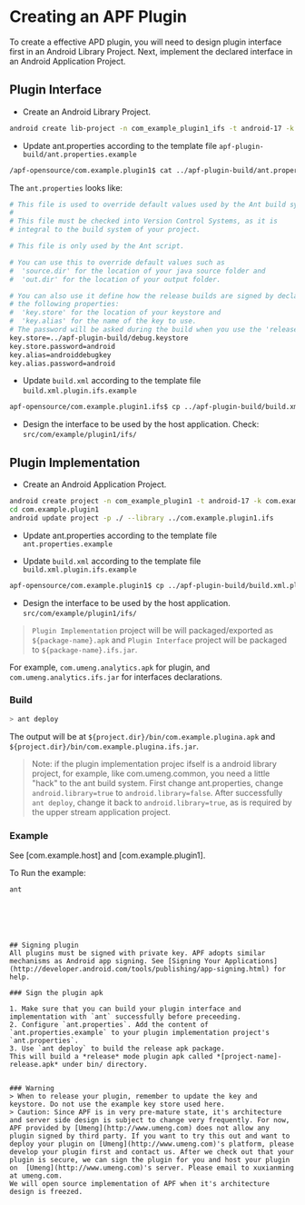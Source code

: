 # Creating an APF Plugin
To create a effective APD plugin, you will need to design plugin interface first in an Android Library Project. Next, implement the declared interface in an Android Application Project. 

## Plugin Interface
* Create an Android Library Project. 

```bash
android create lib-project -n com_example_plugin1_ifs -t android-17 -k com.example.plugin1.ifs -p com.example.plugin1.ifs
```

* Update ant.properties according to the template file `apf-plugin-build/ant.properties.example`
```bash
/apf-opensource/com.example.plugin1$ cat ../apf-plugin-build/ant.properties.example >> ant.properties 
```
The `ant.properties` looks like:

```bash
# This file is used to override default values used by the Ant build system.
#
# This file must be checked into Version Control Systems, as it is
# integral to the build system of your project.

# This file is only used by the Ant script.

# You can use this to override default values such as
#  'source.dir' for the location of your java source folder and
#  'out.dir' for the location of your output folder.

# You can also use it define how the release builds are signed by declaring
# the following properties:
#  'key.store' for the location of your keystore and
#  'key.alias' for the name of the key to use.
# The password will be asked during the build when you use the 'release' target.
key.store=../apf-plugin-build/debug.keystore
key.store.password=android
key.alias=androiddebugkey
key.alias.password=android
```


* Update `build.xml` according to the template file `build.xml.plugin.ifs.example`
```bash
apf-opensource/com.example.plugin1.ifs$ cp ../apf-plugin-build/build.xml.plugin.ifs.example build.xml 
```

* Design the interface to be used by the host application. Check: `src/com/example/plugin1/ifs/`

## Plugin Implementation
* Create an Android Application Project. 

```bash
android create project -n com_example_plugin1 -t android-17 -k com.example.plugin1 -p com.example.plugin1 -a PluginActivity
cd com.example.plugin1
android update project -p ./ --library ../com.example.plugin1.ifs

```

* Update ant.properties according to the template file `ant.properties.example`

* Update `build.xml` according to the template file `build.xml.plugin.ifs.example`
```bash
apf-opensource/com.example.plugin1$ cp ../apf-plugin-build/build.xml.plugin.example build.xml 
```

* Design the interface to be used by the host application.
  `src/com/example/plugin1/ifs/`




> `Plugin Implementation` project will be will packaged/exported as `${package-name}.apk` and `Plugin Interface` project will be packaged to `${package-name}.ifs.jar`.

For example, `com.umeng.analytics.apk` for plugin, and `com.umeng.analytics.ifs.jar` for interfaces declarations.
 
### Build
```bash
> ant deploy
```

The output will be at `${project.dir}/bin/com.example.plugina.apk` and `${project.dir}/bin/com.example.plugina.ifs.jar`.
                                                             
> Note: if the plugin implementation projec ifself is a android library project, for example, like com.umeng.common, you need a little "hack" to the ant build system. First change ant.properties, change `android.library=true` to `android.library=false`. After successfully `ant deploy`, change it back to `android.library=true`, as is required by the upper stream application project. 

### Example
See [com.example.host] and [com.example.plugin1]. 

To Run the example: 
```
ant 






## Signing plugin
All plugins must be signed with private key. APF adopts similar mechanisms as Android app signing. See [Signing Your Applications](http://developer.android.com/tools/publishing/app-signing.html) for help.

### Sign the plugin apk

1. Make sure that you can build your plugin interface and implementation with `ant` successfully before preceeding.
2. Configure `ant.properties`. Add the content of `ant.properties.example` to your plugin implementation project's `ant.properties`.
3. Use `ant deploy` to build the release apk package.
This will build a *release* mode plugin apk called *[project-name]-release.apk* under bin/ directory. 


### Warning
> When to release your plugin, remember to update the key and keystore. Do not use the example key store used here. 
> Caution: Since APF is in very pre-mature state, it's architecture and server side design is subject to change very frequently. For now, APF provided by [Umeng](http://www.umeng.com) does not allow any plugin signed by third party. If you want to try this out and want to deploy your plugin on [Umeng](http://www.umeng.com)'s platform, please develop your plugin first and contact us. After we check out that your plugin is secure, we can sign the plugin for you and host your plugin on  [Umeng](http://www.umeng.com)'s server. Please email to xuxianming at umeng.com. 
We will open source implementation of APF when it's architecture design is freezed. 




